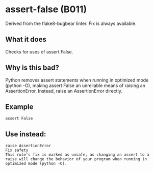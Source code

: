 # assert-false (B011)
Derived from the flake8-bugbear linter.
Fix is always available.
## What it does
Checks for uses of assert False.
## Why is this bad?
Python removes assert statements when running in optimized mode
(python -O), making assert False an unreliable means of
raising an AssertionError.
Instead, raise an AssertionError directly.
## Example
```
assert False
```
## Use instead:
```
raise AssertionError
Fix safety
This rule's fix is marked as unsafe, as changing an assert to a
raise will change the behavior of your program when running in
optimized mode (python -O).
```